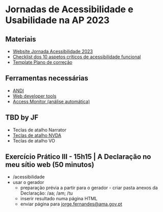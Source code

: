 
# Jornadas de Acessibilidade e Usabilidade na AP 2023

## Materiais
-  [Website Jornada Acessibilidade 2023]()
-  [Checklist dos 10 aspetos críticos de acessibilidade funcional](checklist-10aspetos.html)
-  [Template Plano de correção](ficheiros/template-relatorio.pdf)

## Ferramentas necessárias
- [ANDI](https://www.ssa.gov/accessibility/andi/help/install.html)
- [Web developer tools](https://chrome.google.com/webstore/detail/web-developer/bfbameneiokkgbdmiekhjnmfkcnldhhm)
- [Access Monitor (análise automática)](https://accessmonitor.acessibilidade.gov.pt/)

## TBD by JF

- Teclas de atalho Narrator
- [Teclas de atalho NVDA](NVDA.md)
- Teclas de atalho VO

## Exercício Prático III - 15h15 | A Declaração no meu sítio web (50 minutos)

- /acessibilidade
- usar o gerador
  - preparação prévia a partir para o gerador - criar pasta anexos da Declaração: /aa; /am; /tu
  - inserir resultado numa página HTML
  - enviar página para jorge.fernandes@ama.gov.pt

